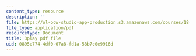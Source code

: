```yaml
---
content_type: resource
description: ''
file: https://ol-ocw-studio-app-production.s3.amazonaws.com/courses/18-02sc-multivariable-calculus-fall-2010/0895e7744df007a8fd1a58b7c0e9916d_jUrPIbJWpOA.pdf
file_type: application/pdf
resourcetype: Document
title: 3play pdf file
uid: 0895e774-4df0-07a8-fd1a-58b7c0e9916d
---
```

